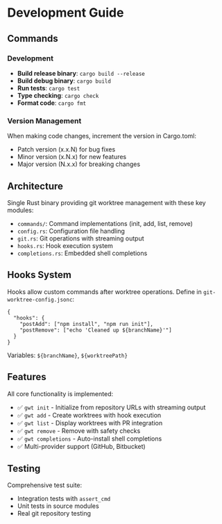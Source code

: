 # Development Guide

## Commands

### Development
- **Build release binary**: `cargo build --release`
- **Build debug binary**: `cargo build`
- **Run tests**: `cargo test`
- **Type checking**: `cargo check`
- **Format code**: `cargo fmt`

### Version Management
When making code changes, increment the version in Cargo.toml:
- Patch version (x.x.N) for bug fixes
- Minor version (x.N.x) for new features
- Major version (N.x.x) for breaking changes

## Architecture

Single Rust binary providing git worktree management with these key modules:
- `commands/`: Command implementations (init, add, list, remove)
- `config.rs`: Configuration file handling  
- `git.rs`: Git operations with streaming output
- `hooks.rs`: Hook execution system
- `completions.rs`: Embedded shell completions

## Hooks System

Hooks allow custom commands after worktree operations. Define in `git-worktree-config.jsonc`:

```jsonc
{
  "hooks": {
    "postAdd": ["npm install", "npm run init"],
    "postRemove": ["echo 'Cleaned up ${branchName}'"]
  }
}
```

Variables: `${branchName}`, `${worktreePath}`

## Features

All core functionality is implemented:
- ✅ `gwt init` - Initialize from repository URLs with streaming output
- ✅ `gwt add` - Create worktrees with hook execution
- ✅ `gwt list` - Display worktrees with PR integration
- ✅ `gwt remove` - Remove with safety checks
- ✅ `gwt completions` - Auto-install shell completions
- ✅ Multi-provider support (GitHub, Bitbucket)

## Testing

Comprehensive test suite:
- Integration tests with `assert_cmd`
- Unit tests in source modules
- Real git repository testing
